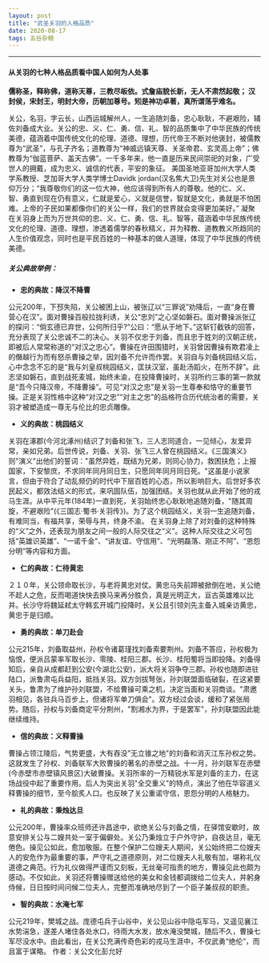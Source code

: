 ```yaml
---
layout: post
title: "武圣关羽的人格品质"
date: 2020-08-17 
tags: 五谷杂粮  
---
```


-------------


#### **从关羽的七种人格品质看中国人如何为人处事**
**儒称圣，释称佛，道称天尊，三教尽皈依。式詹庙貌长新，无人不肃然起敬；
汉封侯，宋封王，明封大帝，历朝加尊号。矧是神功卓著，真所谓荡乎难名。**

关公，名羽，字云长，山西运城解州人，一生追随刘备，忠心耿耿，不避艰险，辅佐刘备成大业。关公的忠、义、仁、勇、信、礼、智的品质集中了中华民族的传统美德，蕴涵着中国传统文化的伦理、道德、理想，历代帝王不断对他褒封，被儒教尊为“武圣”，与孔子齐名；道教尊为“神威远镇天尊、关圣帝君、玄灵高上帝”；佛教尊为“伽蓝菩萨、盖天古佛”。一千多年来，他一直是历来民间崇祀的对象，广受世人的拥戴，成为忠义、诚信的代表，平安的象征。
美国圣地亚哥加州大学人类学系教授、芝加哥大学人类学博士Davidk jordan(汉名焦大卫)先生对关公也是景仰万分；“我尊敬你们的这一位大神，他应该得到所有人的尊敬。他的仁、义、智、勇直到现在仍有意义，仁就是爱心，义就是信誉，智就是文化，勇就是不怕困难。上帝的子民如果都像你们的关公一样，我们的世界就会变得更加美好。”
凝聚在关羽身上而为万世共仰的忠、义、仁、勇、信、礼、智等，蕴涵着中华民族传统文化的伦理、道德、理想，渗透着儒学的春秋精义，并为释教、道教教义所趋同的人生价值观念，同时也是平民百姓的一种基本的做人道理，体现了中华民族的传统美德。

##### 关公典故举例：
* **忠的典故：降汉不降曹**

公元200年，下邳失陷，关公被困上山，被张辽以“三罪说”劝降后，一直“身在曹营心在汉”。面对曹操百般拉拢利诱，关公“忠刘”之心坚如磐石。面对曹操派张辽的探问：“倘玄德已弃世，公何所归乎?”公曰：“愿从于地下。”这斩钉截铁的回答，充分表现了关公忠诚不二的决心。关羽不仅忠于刘备，而且忠于姓刘的汉朝正统，即被后人常常称道的“对汉之忠心”。曹操在许田围猎时，关羽曾因曹操有欺君凌上的僭越行为而有怒杀曹操之举，因刘备不允许而作罢。关羽自与刘备桃园结义后，心中念念不忘的是“我与刘皇叔桃园结义，匡扶汉室，虽赴汤蹈火，在所不辞”。此志坚如磐石，直到战死麦城，始终未渝，在投降曹操时，关羽所约三事的第一款就是“吾今只降汉帝，不降曹操”。可见“对汉之忠”是关羽一生尊奉和恪守的重要节操。正是关羽性格中这种“对汉之忠”“对主之忠”的品格符合历代统治者的需要，关羽才被塑造成一尊无与伦比的忠贞雕像。

* **义的典故：桃园结义**

关羽在涿郡(今河北涿州)结识了刘备和张飞，三人志同道合，一见倾心，友爱异常，亲如兄弟。后世传说，刘备、关羽、张飞三人曾在桃园结义。《三国演义》则"演义"出他们的誓词："虽然异姓，既结为兄弟，则同心协力，救困扶危；上报国家，下安黎庶，不求同年同月同日生，只愿同年同月同日死。"这虽是小说家言，但由于符合了动乱频仍的时代中下层百姓的心态，所以影响巨大。后世好多农民起义，都效法结义的形式，来巩固队伍，加强团结。关羽也就从此开始了他的戎马生涯。从中平元年(184年)一直到死，关羽始终忠心耿耿地追随刘备，"随其周旋，不避艰险"(《三国志·蜀书·关羽传》)。为了这个桃园结义，关羽一生追随刘备，有难同当，有福共享，荣辱与共，终身不渝。
在关羽身上除了对刘备的这种特殊的“义”之外，还表现为朋友之间一般的人际交往之“义”。这种人际交往之义可包括“英雄识英雄”、“一诺千金”、“讲友谊、守信用”、“光明磊落、刚正不阿”、“恩怨分明”等内容和方面。

* **仁的典故：仁待黄忠**

２１０年，关公领命取长沙，与老将黄忠对仗。黄忠马失前蹄被掀倒在地，关公绝不趁人之危，反而喝道快快去换马来再分胜负，真是光明正大，亘古英雄难以比并。长沙守将魏延弒太守韩玄开城门投降时，关公且引领刘先主备入城亲访黄忠，黄忠于是归顺。

* **勇的典故：单刀赴会**

公元215年，刘备取益州，孙权令诸葛瑾找刘备索要荆州。刘备不答应，孙权极为恼恨，便派吕蒙率军取长沙、零陵、桂阳三郡。长沙、桂阳蜀将当即投降。刘备得知后，亲自从成都赶到公安(今湖北公安)，派大将关羽争夺三郡。孙权也随即进驻陆口，派鲁肃屯兵益阳，抵挡关羽。双方剑拔弩张，孙刘联盟面临破裂，在这紧要关头，鲁肃为了维护孙刘联盟，不给曹操可乘之机，决定当面和关羽商谈。"肃邀羽相见，各驻兵马百步上，但诸将军单刀俱会"。双方经过会谈，缓和了紧张局势。随后，孙权与刘备商定平分荆州，"割湘水为界，于是罢军"，孙刘联盟因此能继续维持。

* **信的典故：义释曹操**

曹操占领江陵后，气势更盛，大有吞没"无立锥之地"的刘备和消灭江东孙权之势。这就发生了孙权、刘备联军大败曹操的著名的赤壁之战。十一月，孙刘联军在赤壁(今赤壁市赤壁镇风景区)大破曹操。关羽所率的一万精锐水军是刘备的主力，在这场战役中起了重要作用。后人为突出关羽"全交重义"的特点，演出了他在华容道义释曹操的细节，至今脍炙人口。也反映了关公重诺守信，恩怨分明的人格魅力。

* **礼的典故：秉烛达旦**

公元200年，曹操率众班师还许昌途中，欲绝关公与刘备之情，在驿馆安歇时，故意安排关公与二嫂共处一室于偏僻处。关公乃秉烛立于户外守护，自夜达旦，毫无倦色。操见公如此，愈加敬服。在整个保护二位嫂夫人期间，关公始终把二位嫂夫人的安危作为最重要的事，严守礼之道德原则，对二位嫂夫人礼敬有加，堪称礼仪道德之典范。行为礼仪做得严谨而又刻板，无丝毫可指责的地方，曹操见此也颇为感动。不仅如此，关羽还将曹操赠送给他的美女和金钱都调拨给二位夫人，并躬身侍候，日日按时间问候二位夫人，完整而准确地尽到了一个臣子兼叔叔的职责。

* **智的典故：水淹七军**

公元219年，樊城之战。庞德屯兵于山谷中，关公见山谷中隐屯军马，又遥见襄江水势湍急，遂差人堵住各处水口，待雨大水发，放水淹没樊城，随后不久，曹操七军尽没水中。由此看出，在关公充满传奇色彩的戎马生涯中，不仅武勇“绝伦”，而且富于谋略。
作者：关公文化彭允好